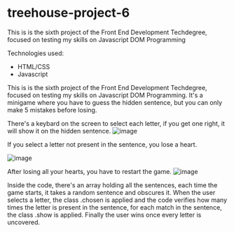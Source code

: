 # treehouse-project-6
This is is the sixth project of the Front End Development Techdegree, focused on testing my skills on Javascript DOM Programming

Technologies used:
- HTML/CSS
- Javascript

This is is the sixth project of the Front End Development Techdegree, focused on testing my skills on Javascript DOM Programming. It's a minigame where you have to guess the hidden sentence, but you can only make 5 mistakes before losing.

There's a keybard on the screen to select each letter, if you get one right, it will show it on the hidden sentence.
![image](https://github.com/msosadesign/treehouse-project-6/assets/59977013/7e851a4b-3f13-410d-a12b-15ee3d00b792)

If you select a letter not present in the sentence, you lose a heart.

![image](https://github.com/msosadesign/treehouse-project-6/assets/59977013/b1506d45-8900-4a71-a5c2-06f25cff46ad)

After losing all your hearts, you have to restart the game.
![image](https://github.com/msosadesign/treehouse-project-6/assets/59977013/b6dd71e0-c912-4c64-ae0c-e0bb53bd5ac2)

Inside the code, there's an array holding all the sentences, each time the game starts, it takes a random sentence and obscures it. When the user selects a letter, the class .chosen is applied and the code verifies how many times the letter is present in the sentence, for each match in the sentence, the class .show is applied. Finally the user wins once every letter is uncovered.
